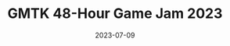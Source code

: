 ---
draft: false
title: GMTK 48-Hour Game Jam 2023
description: 
date: 2023-07-09
url: https://itch.io/jam/gmtk-2023/rate/2161904
tags: ["GameMaker Studio", "Game Design", "Teamwork", "Maze Generation"]
language: "GameMaker Studio"
---